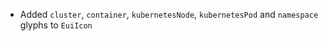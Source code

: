 - Added `cluster`,  `container`, `kubernetesNode`, `kubernetesPod` and `namespace` glyphs to `EuiIcon`
